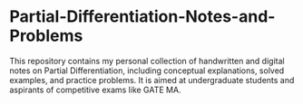 # Partial-Differentiation-Notes-and-Problems
This repository contains my personal collection of handwritten and digital notes on Partial Differentiation, including conceptual explanations, solved examples, and practice problems. It is aimed at undergraduate students and aspirants of competitive exams like GATE MA.
